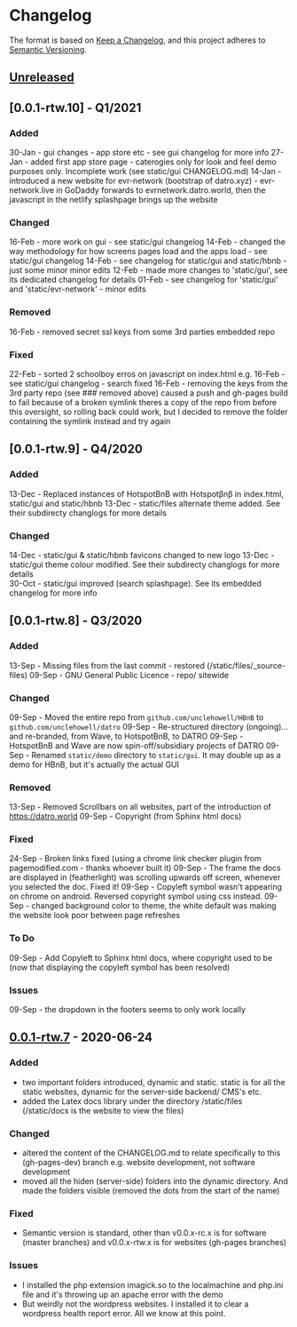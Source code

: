 # Changelog

The format is based on [Keep a Changelog](https://keepachangelog.com/en/1.0.0/),
and this project adheres to [Semantic Versioning](https://semver.org/spec/v2.0.0.html).

## [Unreleased]

## [0.0.1-rtw.10] - Q1/2021

### Added
30-Jan - gui changes - app store etc - see gui changelog for more info
27-Jan - added first app store page - caterogies only for look and feel demo purposes only. Incomplete work (see static/gui CHANGELOG.md) 
14-Jan - introduced a new website for evr-network (bootstrap of datro.xyz)
       - evr-network.live in GoDaddy forwards to evrnetwork.datro.world, then the javascript in the netlify splashpage brings up the website

### Changed 
16-Feb - more work on gui - see static/gui changelog
14-Feb - changed the way methodology for how screens pages load and the apps load - see static/gui changelog
14-Feb - see changelog for static/gui and static/hbnb - just some minor minor edits
12-Feb - made more changes to 'static/gui', see its dedicated changelog for details
01-Feb - see changelog for 'static/gui' and 'static/evr-network' - minor edits

### Removed
16-Feb - removed secret ssl keys from some 3rd parties embedded repo

### Fixed
22-Feb - sorted 2 schoolboy erros on javascript on index.html e.g. <script> src="" </script>
16-Feb - see static/gui changelog - search fixed
16-Feb - removing the keys from the 3rd party repo (see ### removed above) caused a push and gh-pages build to fail because of a broken symlink
         theres a copy of the repo from before this oversight, so rolling back could work, but I decided to remove the folder containing the symlink instead and try again
 
## [0.0.1-rtw.9] - Q4/2020

### Added
13-Dec - Replaced instances of HotspotBnB with Hotspotβnβ in index.html, static/gui and static/hbnb
13-Dec - static/files alternate theme added. See their subdirecty changlogs for more details

### Changed
14-Dec - static/gui & static/hbnb favicons changed to new logo
13-Dec - static/gui theme colour modified. See their subdirecty changlogs for more details  
30-Oct - static/gui improved (search splashpage). See its embedded changelog for more info

## [0.0.1-rtw.8] - Q3/2020

### Added
13-Sep - Missing files from the last commit - restored (/static/files/_source-files)
09-Sep - GNU General Public Licence - repo/ sitewide

### Changed
09-Sep - Moved the entire repo from `github.com/unclehowell/HBnB` to `github.com/unclehowell/datro`
09-Sep - Re-structured directory (ongoing)... and re-branded, from Wave, to HotspotBnB, to DATRO
09-Sep - HotspotBnB and Wave are now spin-off/subsidiary projects of DATRO
09-Sep - Renamed `static/demo` directory to `static/gui`. It may double up as a demo for HBnB, but it's actually the actual GUI

### Removed
13-Sep - Removed Scrollbars on all websites, part of the introduction of https://datro.world
09-Sep - Copyright (from Sphinx html docs)

### Fixed
24-Sep - Broken links fixed (using a chrome link checker plugin from pagemodified.com - thanks whoever built it)
09-Sep - The frame the docs are displayed in (featherlight) was scrolling upwards off screen, whenever you selected the doc. Fixed it!
09-Sep - Copyleft symbol wasn't appearing on chrome on android. Reversed copyright symbol using css instead.
09-Sep - changed background color to theme, the white default was making the website look poor between page refreshes

### To Do
09-Sep - Add Copyleft to Sphinx html docs, where copyright used to be (now that displaying the copyleft symbol has been resolved)

### Issues
09-Sep - the dropdown in the footers seems to only work locally

## [0.0.1-rtw.7] - 2020-06-24
### Added
- two important folders introduced, dynamic and static. static is for all the static websites, dynamic for the server-side backend/ CMS's etc.
- added the Latex docs library under the directory /static/files (/static/docs is the website to view the files)

### Changed
- altered the content of the CHANGELOG.md to relate specifically to this (gh-pages-dev) branch e.g. website development, not software development
- moved all the hiden (server-side) folders into the dynamic directory. And made the folders visible (removed the dots from the start of the name)

### Fixed

- Semantic version is standard, other than v0.0.x-rc.x is for software (master branches) and v0.0.x-rtw.x is for websites (gh-pages branches)

### Issues
- I installed the php extension imagick.so to the localmachine and php.ini file and it's throwing up an apache error with the demo
- But weirdly not the wordpress websites. I installed it to clear a wordpress health report error. All we know at this point.

[Unreleased]: https://github.com/unclehowell/hbnb/compare/v0.0.1-rtw.7...HEAD
[0.0.1-rtw.7]: https://github.com/unclehowell/hbnb/compare/v0.0.1-rc.7...v0.0.1-rtw.7
